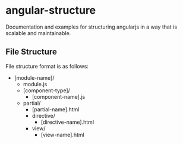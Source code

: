 # angular-structure
Documentation and examples for structuring angularjs in a way that is scalable and maintainable.

## File Structure

File structure format is as follows:

* [module-name]/
  * module.js
  * [component-type]/
    * [component-name].js
  * partial/
    * [partial-name].html
    * directive/
      * [directive-name].html
    * view/
      * [view-name].html

